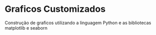 # Graficos Customizados

Construção de graficos utilizando a linguagem Python e as bibliotecas matplotlib e seaborn
